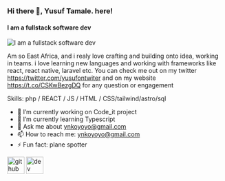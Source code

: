 ### Hi there 👋, Yusuf Tamale. here!
#### I am a fullstack software dev
![I am a fullstack software dev](https://pbs.twimg.com/profile_banners/2331787259/1691762698/600x200)

Am so East Africa, and i realy love crafting and building onto idea, working in teams. i love learning new languages and working with frameworks like react, react native, laravel etc. You can check me out on my twitter https://twitter.com/yusufontwiter and on my website https://t.co/CSKwBezgDQ for any question or engagement

Skills: php / REACT / JS / HTML / CSS/tailwind/astro/sql

- 🔭 I’m currently working on Code_it project 
- 🌱 I’m currently learning Typescript 
- 💬 Ask me about ynkoyoyo@gmail.com 
- 📫 How to reach me: ynkoyoyo@gmail.com 
- ⚡ Fun fact: plane spotter 


[<img src='https://cdn.jsdelivr.net/npm/simple-icons@3.0.1/icons/github.svg' alt='github' height='40'>](https://github.com/Tamale1)  [<img src='https://cdn.jsdelivr.net/npm/simple-icons@3.0.1/icons/dev-dot-to.svg' alt='dev' height='40'>](https://dev.to/Tamale1)  

